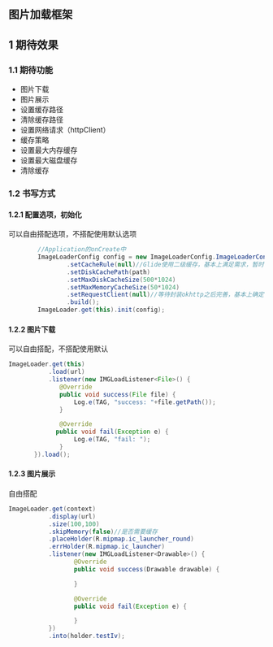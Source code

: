 ## 图片加载框架
## 1 期待效果
### 1.1 期待功能
* 图片下载
* 图片展示
* 设置缓存路径
* 清除缓存路径
* 设置网络请求（httpClient）
* 缓存策略
* 设置最大内存缓存
* 设置最大磁盘缓存
* 清除缓存

### 1.2 书写方式
#### 1.2.1 配置选项，初始化
可以自由搭配选项，不搭配使用默认选项
```java
        //Application的onCreate中
        ImageLoaderConfig config = new ImageLoaderConfig.ImageLoaderConfigBuilder()
                .setCacheRule(null)//Glide使用二级缓存，基本上满足需求，暂时不打算完善
                .setDiskCachePath(path)
                .setMaxDiskCacheSize(500*1024)
                .setMaxMemoryCacheSize(50*1024)
                .setRequestClient(null)//等待封装okhttp之后完善，基本上确定传httpClient对象
                .build();
        ImageLoader.get(this).init(config);

```
#### 1.2.2 图片下载
可以自由搭配，不搭配使用默认
```java
ImageLoader.get(this)
           .load(url)
           .listener(new IMGLoadListener<File>() {
              @Override
              public void success(File file) {
                  Log.e(TAG, "success: "+file.getPath());
              }

              @Override
             public void fail(Exception e) {
                  Log.e(TAG, "fail: ");
              }
       }).load();
```
#### 1.2.3 图片展示
自由搭配
```java
ImageLoader.get(context)
           .display(url)
           .size(100,100)
           .skipMemory(false)//是否需要缓存
           .placeHolder(R.mipmap.ic_launcher_round)
           .errHolder(R.mipmap.ic_launcher)
           .listener(new IMGLoadListener<Drawable>() {
                  @Override
                  public void success(Drawable drawable) {

                  }

                  @Override
                  public void fail(Exception e) {

                  }
           })
           .into(holder.testIv);
```



